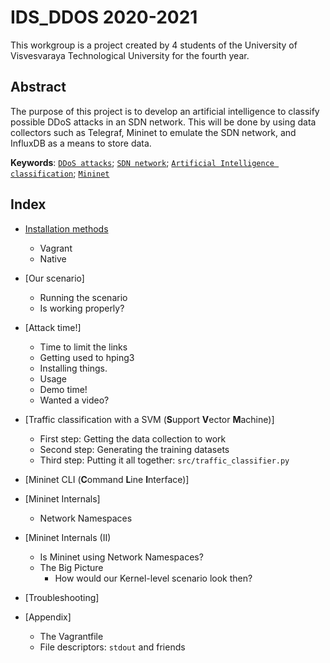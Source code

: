 # IDS_DDOS 2020-2021

   This workgroup is a project created by 4 students of the University of Visvesvaraya Technological University for the fourth year. 

## Abstract 

The purpose of this project is to develop an artificial intelligence to classify possible DDoS attacks in an SDN network. This will be done by using data collectors such as Telegraf, Mininet to emulate the SDN network, and InfluxDB as a means to store data.

**Keywords**: [`DDoS attacks`](https://www.digitalattackmap.com/); [`SDN network`](https://www.opennetworking.org/sdn-definition/); [`Artificial Intelligence classification`](https://www.sciencedirect.com/science/article/abs/pii/016974399500050X); [`Mininet`](http://mininet.org/)

## Index

- [Installation methods](#installation-methods-wrench)
  * Vagrant
  * Native
- [Our scenario]
  * Running the scenario
  * Is working properly?
    
- [Attack time!]
    + Time to limit the links
    + Getting used to hping3
    + Installing things.
    + Usage
    + Demo time!
    + Wanted a video?
   
- [Traffic classification with a SVM (**S**upport **V**ector **M**achine)]
  * First step: Getting the data collection to work
  * Second step: Generating the training datasets
  * Third step: Putting it all together: `src/traffic_classifier.py`
- [Mininet CLI (**C**ommand **L**ine **I**nterface)]
- [Mininet Internals]
  * Network Namespaces
- [Mininet Internals (II)
  * Is Mininet using Network Namespaces?
  * The Big Picture
      - How would our Kernel-level scenario look then?
- [Troubleshooting]
- [Appendix]
  * The Vagrantfile
  * File descriptors: `stdout` and friends


